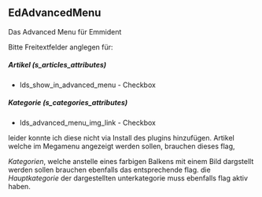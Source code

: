 ## EdAdvancedMenu

Das Advanced Menu für Emmident

Bitte Freitextfelder anglegen für:

##### Artikel (s_articles_attributes)
* lds_show_in_advanced_menu - Checkbox

##### Kategorie (s_categories_attributes)
* lds_advanced_menu_img_link - Checkbox

leider konnte ich diese nicht via Install des plugins hinzufügen. 
Artikel welche im Megamenu angezeigt werden sollen, brauchen dieses flag, 

*Kategorien*, welche anstelle eines farbigen Balkens mit einem Bild
dargstellt werden sollen brauchen ebenfalls das entsprechende flag.
die *Hauptkategorie* der dargestellten unterkategorie muss ebenfalls
flag aktiv haben. 
